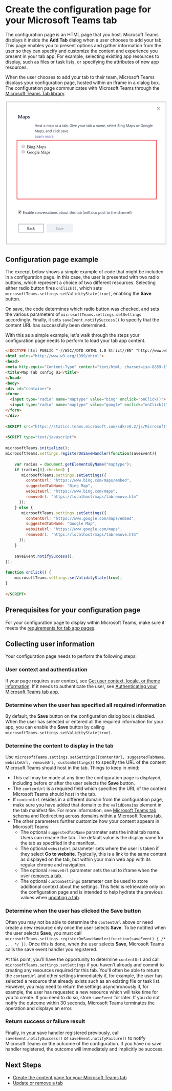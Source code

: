 ﻿# Create the configuration page for your Microsoft Teams tab

The configuration page is an HTML page that you host. Microsoft Teams displays it inside the **Add Tab** dialog when a user chooses to add your tab. This page enables you to present options and gather information from the user so they can specify and customize the content and experience you present in your tab app. For example, selecting existing app resources to display, such as files or task lists, or specifying the attributes of new app resources.

When the user chooses to add your tab to their team, Microsoft Teams displays your configuration page, hosted within an iframe in a dialog box. The configuration page communicates with Microsoft Teams through the [Microsoft Teams Tab library](https://statics.teams.microsoft.com/sdk/v0.2/js/MicrosoftTeams.js).

!["Screenshot of the configuration page for a simple example app, giving the user the option of which map type to select."](images/tab_configui.png)

## Configuration page example

The excerpt below shows a simple example of code that might be included in a configuration page. In this case, the user is presented with two radio buttons, which represent a choice of two different resources. Selecting either radio button fires `onClick()`, which sets `microsoftTeams.settings.setValidityState(true)`, enabling the **Save** button.

On save, the code determines which radio button was checked, and sets the various parameters of `microsoftTeams.settings.setSettings` accordingly. Finally, it sets `saveEvent.notifySuccess()` to specify that the content URL has successfully been determined.

With this as a simple example, let's walk through the steps your configuration page needs to perform to load your tab app content.

```HTML
<!DOCTYPE html PUBLIC "-//W3C//DTD XHTML 1.0 Strict//EN" "http://www.w3.org/TR/xhtml1/DTD/xhtml1-strict.dtd">
<html xmlns="http://www.w3.org/1999/xhtml">
<head>
<meta http-equiv="Content-Type" content="text/html; charset=iso-8859-1" />
<title>Map Tab config UI</title>
</head>
<body>
<div id="container">
<form>
  <input type="radio" name="maptype" value="bing" onclick="onClick()"> Bing Maps<br>
  <input type="radio" name="maptype" value="google" onclick="onClick()"> Google Maps
</form> 
</div>

<SCRIPT src="https://statics.teams.microsoft.com/sdk/v0.2/js/MicrosoftTeams.js"></SCRIPT>
 
<SCRIPT type="text/javascript">  

microsoftTeams.initialize();
microsoftTeams.settings.registerOnSaveHandler(function(saveEvent){

    var radios = document.getElementsByName("maptype");
    if (radios[0].checked) {
       microsoftTeams.settings.setSettings({
         contentUrl: "https://www.bing.com/maps/embed",
         suggestedTabName: "Bing Map",
         websiteUrl: "https://www.bing.com/maps",
         removeUrl: "https://localhost/maps/tabremove.htm"
      });
    } else {
       microsoftTeams.settings.setSettings({
         contentUrl: "https://www.google.com/maps/embed",
         suggestedTabName: "Google Map",
         websiteUrl: "https://www.google.com/maps",
         removeUrl: "https://localhost/maps/tabremove.htm"
      });
    }
    
    saveEvent.notifySuccess();
});

function onClick() {
    microsoftTeams.settings.setValidityState(true);
}

</SCRIPT>
```

## Prerequisites for your configuration page

For your configuration page to display within Microsoft Teams, make sure it meets the [requirements for tab app pages](tabprerequisites.md).

## Collecting user information 

Your configuration page needs to perform the following steps:

### User context and authentication

If your page requires user context, see [Get user context, locale, or theme information](getusercontext.md). If it needs to authenticate the user, see [Authenticating your Microsoft Teams tab app](auth.md).

### Determine when the user has specified all required information
 
By default, the **Save** button on the configuration dialog box is disabled. When the user has selected or entered all the required information for your app, you can enable the **Save** button by calling `microsoftTeams.settings.setValidityState(true)`.

### Determine the content to display in the tab

Use `microsoftTeams.settings.setSettings({contentUrl, suggestedTabName, websiteUrl, removeUrl, customSettings})` to specify the URL of the content Microsoft Teams should host in the tab. Things to keep in mind:

* This call may be made at any time the configuration page is displayed, including before or after the user selects the **Save** button.
* The `contentUrl` is a required field which specifies the URL of the content Microsoft Teams should host in the tab.
* If `contentUrl` resides in a different domain from the configuration page, make sure you have added that domain to the `validDomains` element in the tab manifest file. For more information, see [Microsoft Teams tab schema](tab_schema.md) and [Redirecting across domains within a Microsoft Teams tab](crossdomain.md).
*  The other parameters further customize how your content appears in Microsoft Teams:
	*  The optional `suggestedTabName` parameter sets the initial tab name. Users can rename the tab. The default value is the display name for the tab as specified in the manifest.
	*  The optional `websiteUrl` parameter sets where the user is taken if they select **Go to website**. Typically, this is a link to the same content as displayed on the tab, but within your main web app with its regular chrome and navigation.
	*  The optional `removeUrl` parameter sets the url to iframe when the user [removes a tab](updateremovetab.md#removing-a-tab).
	* The optional `customSettings` parameter can be used to store additional context about the settings. This field is retrievable only on the configuration page and is intended to help hydrate the previous values when [updating a tab](updateremovetab.md#updating-an-existing-tab-instance).

### Determine when the user has clicked the Save button

Often you may not be able to determine the `contentUrl` above or need create a new resource only once the user selects **Save**. To be notified when the user selects **Save**, you must call
`microsoftTeams.settings.registerOnSaveHandler(function(saveEvent) { /* ... */ })`. Once this is done, when the user selects **Save**, Microsoft Teams calls the save event handler you registered.

At this point, you'll have the opportunity to determine `contentUrl` and call `microsoftTeams.settings.setSettings` if you haven't already and commit to creating any resources required for this tab. You'll often be able to return the `contentUrl` and other settings immediately if, for example, the user has selected a resource that already exists such as an existing file or task list. However, you may need to return the settings asynchronously if, for example, the user has requested a new resource which will take time for you to create. If you need to do so, store `saveEvent` for later. If you do not notify the outcome within 30 seconds, Microsoft Teams terminates the operation and displays an error.

### Return success or failure result

Finally, in your save handler registered previously, call `saveEvent.notifySuccess()` or `saveEvent.notifyFailure()` to notify Microsoft Teams on the outcome of the configuration. If you have no save handler registered, the outcome will immediately and implicitly be success.

## Next Steps

* [Create the content page for your Microsoft Teams tab](createtabcontent.md)
* [Update or remove a tab](updateremovetab.md)


